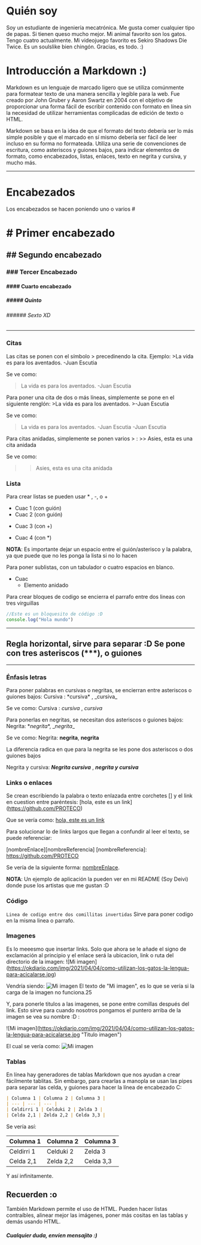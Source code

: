 # Quién soy

Soy un estudiante de ingeniería mecatrónica.
Me gusta comer cualquier tipo de papas. Si tienen queso mucho mejor.
Mi animal favorito son los gatos. Tengo cuatro actualmente.
Mi videojuego favorito es Sekiro Shadows Die Twice. Es un soulslike bien chingón.
Gracias, es todo. :)

# Introducción a Markdown :)

Markdown es un lenguaje de marcado ligero que se utiliza comúnmente para formatear texto de una manera sencilla  y legible para la web. Fue creado por John Gruber y Aaron Swartz en 2004  con el objetivo de proporcionar una forma fácil de escribir contenido con formato en línea sin la necesidad de utilizar herramientas complicadas de edición de texto o HTML.

Markdown se basa en la idea de que el formato del texto debería ser lo más simple posible y que el marcado en sí mismo debería ser fácil de leer incluso en su forma no formateada. Utiliza una serie de convenciones de escritura, como asteriscos y guiones bajos, para indicar elementos de formato, como encabezados, listas, enlaces, texto en negrita y cursiva, y mucho más.

---
 # Encabezados
 
Los encabezados se hacen poniendo uno o varios # 
# # Primer encabezado
## ## Segundo encabezado
### ### Tercer Encabezado
#### #### Cuarto encabezado
##### ##### Quinto
###### ###### Sexto XD
---
### Citas
Las citas se ponen con el símbolo > precedinendo la cita.
Ejemplo:
\>La vida es para los aventados. -Juan Escutia

Se ve como:
>La vida es para los aventados. -Juan Escutia

Para poner una cita de dos o más líneas, simplemente se pone en el siguiente renglón:
\>La vida es para los aventados.
\>-Juan Escutia

Se ve como:
>La vida es para los aventados. -Juan Escutia
>-Juan Escutia

Para citas anidadas, simplemente se ponen varios > :
\>> Asies, esta es una cita anidada

Se ve como:
>> Asies, esta es una cita anidada

### Lista
Para crear listas se pueden usar * , -, o +
- Cuac 1 (con guión)
- Cuac 2 (con guión)
+ Cuac 3 (con +)
* Cuac 4 (con *)

**NOTA**: Es importante dejar un espacio entre el guión/asterisco y la palabra, ya que puede que no les ponga la lista si no lo hacen

Para poner sublistas, con un tabulador o cuatro espacios en blanco.
* Cuac
    * Elemento anidado


Para crear bloques de codigo se encierra el parrafo entre dos lineas con tres virguillas
~~~js
//Este es un bloquesito de código :D
console.log("Hola mundo")
~~~

***
Regla horizontal, sirve para separar :D
Se pone con tres asteriscos (***), o guiones
---
___

### Énfasis letras

Para poner palabras en cursivas o negritas, se encierran entre asteriscos o guiones bajos:
Cursiva : \*cursiva* , \_cursiva_

Se ve como:
Cursiva : *cursiva* , _cursiva_

Para ponerlas en negritas, se necesitan dos asteriscos o guiones bajos:
Negrita: \**negrita**, \__negrita__

Se ve como:
Negrita: **negrita**, __negrita__

La diferencia radica en que para la negrita se les pone dos asteriscos o dos guiones bajos

Negrita y cursiva: ***Negrita cursiva*** , ___negrita y cursiva___

### Links o enlaces
Se crean escribiendo la palabra o texto enlazada entre corchetes [] y el link en cuestion entre paréntesis:
\[hola, este es un link](https://github.com/PROTECO)

Que se vería como:
[hola, este es un link](https://github.com/PROTECO)


Para solucionar lo de links largos que llegan a confundir al leer el texto, se puede referenciar:

\[nombreEnlace]\[nombreReferencia]
\[nombreReferencia]: https://github.com/PROTECO

Se vería de la siguiente forma:
[nombreEnlace][nombreReferencia].

[nombreReferencia]: https://github.com/PROTECO

**NOTA**: Un ejemplo de aplicación la pueden ver en mi README (Soy Deivi) donde puse los artistas que me gustan :D

### Código
`Linea de codigo entre dos comillitas invertidas`
Sirve para poner codigo en la misma linea o parrafo.

### Imagenes

Es lo meeesmo que insertar links. Solo que ahora se le añade el signo de exclamación al principio y el enlace será la ubicacion, link o ruta del directorio de la imagen:
\![Mi imagen]\(https://okdiario.com/img/2021/04/04/como-utilizan-los-gatos-la-lengua-para-acicalarse.jpg)

Vendría siendo:
![Mi imagen](https://okdiario.com/img/2021/04/04/como-utilizan-los-gatos-la-lengua-para-acicalarse.jpg)
El texto de "Mi imagen", es lo que se vería si la carga de la imagen no funciona.25

Y, para ponerle titulos a las imagenes, se pone entre comillas después del link. Esto sirve para cuando nosotros pongamos el puntero arriba de la imagen se vea su nombre :D : 

\![Mi imagen]\(https://okdiario.com/img/2021/04/04/como-utilizan-los-gatos-la-lengua-para-acicalarse.jpg "Titulo imagen")

El cual se vería como:
![Mi imagen](https://okdiario.com/img/2021/04/04/como-utilizan-los-gatos-la-lengua-para-acicalarse.jpg "Titulo imagen")

### Tablas

En línea hay generadores de tablas Markdown que nos ayudan a crear fácilmente tablitas. 
Sin embargo, para crearlas a manopla se usan las pipes para separar las celda, y guiones para hacer la línea de encabezado C:

```md
| Columna 1 | Columna 2 | Columna 3 |
| --- | --- | --- |
| Celdirri 1 | Celduki 2 | Zelda 3 |
| Celda 2,1 | Zelda 2,2 | Celda 3,3 |
```
Se vería así:

| Columna 1 | Columna 2 | Columna 3 |
| --- | --- | --- |
| Celdirri 1 | Celduki 2 | Zelda 3 |
| Celda 2,1 | Zelda 2,2 | Celda 3,3 |

Y así infinitamente.


## Recuerden :o

También Markdown permite el uso de HTML. Pueden hacer listas contraíbles, alinear mejor las imágenes, poner más cositas en las tablas y demás usando HTML.

##### Cualquier duda, envíen mensajito :)

